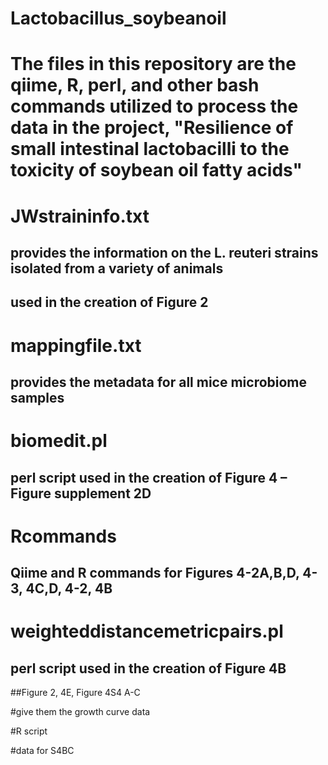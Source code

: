 # Lactobacillus_soybeanoil

# The files in this repository are the qiime, R, perl, and other bash commands utilized to process the data in the project, "Resilience of small intestinal lactobacilli to the toxicity of soybean oil fatty acids"

# JWstraininfo.txt
## provides the information on the L. reuteri strains isolated from a variety of animals
## used in the creation of Figure 2

# mappingfile.txt
## provides the metadata for all mice microbiome samples

# biomedit.pl
## perl script used in the creation of Figure 4 – Figure supplement 2D

# Rcommands
## Qiime and R commands for Figures 4-2A,B,D, 4-3, 4C,D, 4-2, 4B  

# weighteddistancemetricpairs.pl
## perl script used in the creation of Figure 4B


##Figure 2, 4E, Figure 4S4 A-C

#give them the growth curve data



#R script

#data for S4BC

